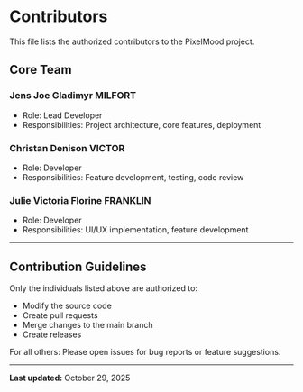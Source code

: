 # Contributors

This file lists the authorized contributors to the PixelMood project.

## Core Team

### Jens Joe Gladimyr MILFORT
- Role: Lead Developer
- Responsibilities: Project architecture, core features, deployment

### Christan Denison VICTOR
- Role: Developer
- Responsibilities: Feature development, testing, code review

### Julie Victoria Florine FRANKLIN
- Role: Developer
- Responsibilities: UI/UX implementation, feature development

---

## Contribution Guidelines

Only the individuals listed above are authorized to:
- Modify the source code
- Create pull requests
- Merge changes to the main branch
- Create releases

For all others: Please open issues for bug reports or feature suggestions.

---

**Last updated:** October 29, 2025
